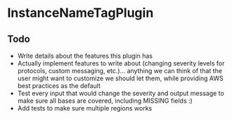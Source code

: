 # InstanceNameTagPlugin

## Todo
* Write details about the features this plugin has
* Actually implement features to write about (changing severity levels for 
protocols, custom messaging, etc.)... anything we can think of that the user
might want to customize we should let them, while providing AWS best practices
as the default
* Test every input that would change the severity and output message to make sure
all bases are covered, including MISSING fields :)
* Add tests to make sure multiple regions works
